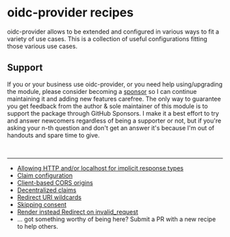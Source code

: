 # oidc-provider recipes

oidc-provider allows to be extended and configured in various ways to fit a variety of use cases.
This is a collection of useful configurations fitting those various use cases.

## Support

If you or your business use oidc-provider, or you need help using/upgrading the module, please consider becoming a [sponsor][support-sponsor] so I can continue maintaining it and adding new features carefree. The only way to guarantee you get feedback from the author & sole maintainer of this module is to support the package through GitHub Sponsors. I make it a best effort to try and answer newcomers regardless of being a supporter or not, but if you're asking your n-th question and don't get an answer it's because I'm out of handouts and spare time to give.

<br>

---

- [Allowing HTTP and/or localhost for implicit response types](implicit_http_localhost.md)
- [Claim configuration](claim_configuration.md)
- [Client-based CORS origins](client_based_origins.md)
- [Decentralized claims](decentralized_claims.md)
- [Redirect URI wildcards](redirect_uri_wildcards.md)
- [Skipping consent](skip_consent.md)
- [Render instead Redirect on invalid_request](skip_redirect.md)
- ... got something worthy of being here? Submit a PR with a new recipe to help others.

[support-sponsor]: https://github.com/sponsors/panva
